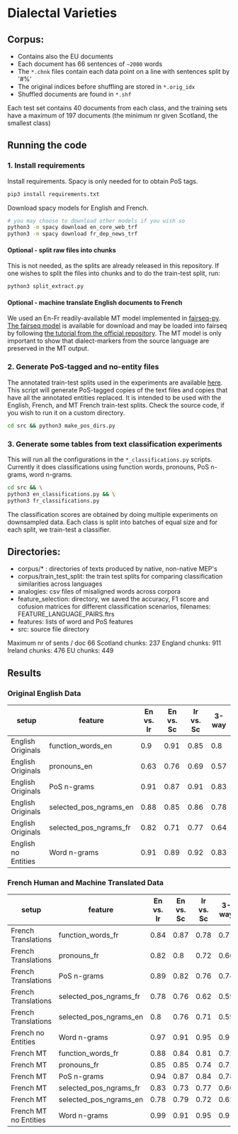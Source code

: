 # Dialectal Varieties

## Corpus:

- Contains also the EU documents
- Each document has 66 sentences of `~2000` words
- The `*.chnk` files contain each data point on a line with sentences split by '#%'
- The original indices before shuffling are stored in `*.orig_idx`
- Shuffled documents are found in `*.shf`

Each test set contains 40 documents from each class, and the training sets have a maximum of 197 documents (the minimum nr given Scotland, the smallest class)


## Running the code

### 1. Install requirements

Install requirements. Spacy is only needed for to obtain PoS tags.

```bash
pip3 install requirements.txt
```

Download spacy models for English and French.
```bash
# you may choose to download other models if you wish so
python3 -m spacy download en_core_web_trf
python3 -m spacy download fr_dep_news_trf
```

#### Optional - split raw files into chunks
This is not needed, as the splits are already released in this repository. If one wishes to split the files into chunks and to do the train-test split, run:
```bash
python3 split_extract.py
```

#### Optional - machine translate English documents to French
We used an En-Fr readily-available MT model implemented in [fairseq-py](https://github.com/pytorch/fairseq). [The fairseq model](https://dl.fbaipublicfiles.com/fairseq/models/wmt14.en-fr.joined-dict.transformer.tar.bz2) is available for download and may be loaded into fairseq by following [the tutorial from the official repository](https://github.com/pytorch/fairseq/blob/main/examples/translation/README.md). The MT model is only important to show that dialect-markers from the source language are preserved in the MT output.




### 2. Generate PoS-tagged and no-entity files

The annotated train-test splits used in the experiments are available [here](https://github.com/senisioi/dialectal_varieties/releases/download/v0.1/train_test_split.tar.gz). 
This script will generate PoS-tagged copies of the text files and copies that have all the annotated entities replaced. It is intended to be used with the English, French, and MT French train-test splits. Check the source code, if you wish to run it on a custom directory.
```bash
cd src && python3 make_pos_dirs.py
``` 


### 3. Generate some tables from text classification experiments

This will run all the configurations in the `*_classifications.py` scripts. Currently it does classifications using function words, pronouns, PoS n-grams, word n-grams.
```bash
cd src && \
python3 en_classifications.py && \
python3 fr_classifications.py
``` 
The classification scores are obtained by doing multiple experiments on downsampled data. Each class is split into batches of equal size and for each split, we train-test a classifier.


## Directories:

- corpus/* : directories of texts produced by native, non-native MEP's
- corpus/train_test_split: the train test splits for comparing classification similarities across languages
- analogies: csv files of misaligned words across corpora
- feature_selection: directory, we saved the accuracy, F1 score and cofusion matrices for different classification scenarios, filenames: FEATURE_LANGUAGE_PAIRS.ftrs
- features: lists of word and PoS features 
- src: source file directory


Maximum nr of sents / doc  66
Scotland chunks:  237
England chunks:  911
Ireland chunks:  476
EU chunks:  449


## Results

### Original English Data

|setup              |feature               |En vs. Ir|En vs. Sc|Ir vs. Sc|3-way|
|-------------------|----------------------|---------|---------|---------|-----|
|English Originals  |function_words_en     |0.9      |0.91     |0.85     |0.8  |
|English Originals  |pronouns_en           |0.63     |0.76     |0.69     |0.57 |
|English Originals  |PoS n-grams           |0.91     |0.87     |0.91     |0.83 |
|English Originals  |selected_pos_ngrams_en|0.88     |0.85     |0.86     |0.78 |
|English Originals  |selected_pos_ngrams_fr|0.82     |0.71     |0.77     |0.64 |
|English no Entities|Word n-grams          |0.91     |0.89     |0.92     |0.83 |



### French Human and Machine Translated Data

|setup              |feature               |En vs. Ir|En vs. Sc|Ir vs. Sc|3-way|
|-------------------|----------------------|---------|---------|---------|-----|
|French Translations|function_words_fr     |0.84     |0.87     |0.78     |0.71 |
|French Translations|pronouns_fr           |0.82     |0.8      |0.72     |0.66 |
|French Translations|PoS n-grams           |0.89     |0.82     |0.76     |0.74 |
|French Translations|selected_pos_ngrams_fr|0.78     |0.76     |0.62     |0.59 |
|French Translations|selected_pos_ngrams_en|0.8      |0.76     |0.71     |0.59 |
|French no Entities |Word n-grams          |0.97     |0.91     |0.95     |0.9  |
|French MT          |function_words_fr     |0.88     |0.84     |0.81     |0.72 |
|French MT          |pronouns_fr           |0.85     |0.85     |0.74     |0.71 |
|French MT          |PoS n-grams           |0.94     |0.87     |0.84     |0.78 |
|French MT          |selected_pos_ngrams_fr|0.83     |0.73     |0.77     |0.66 |
|French MT          |selected_pos_ngrams_en|0.78     |0.79     |0.72     |0.62 |
|French MT no Entities|Word n-grams          |0.99     |0.91     |0.95     |0.9  |
